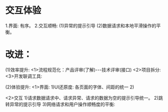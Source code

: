 # 交互体验
1.界面: 有序。
2.交互顺畅:
  (1)异常的提示引导
  (2)数据请求和本地平滑操作的平衡。

# 改进：
(1)效率提升:
  <1>流程规范化：产品评审(了解)---技术评审(接口)
  <2>项目拆分:
  <3>开发联调工具:

(2)体验提升: 
  <1>界面:
  1)UI还原度: 各页面的字体、间距的统一
  2)
  
  <2>交互
  1)请求数据请求中、请求异常、请求的数据为空的提示引导统一。
  2)跳转异常的提示引导
  3)网络请求和用户操作顺畅度的平衡:


